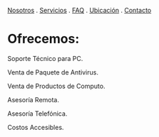 [Nosotros](./nosotros.md) . [Servicios](./servicios.md) . [FAQ](FAQ.md) . [Ubicación](ubicacion.md) . [Contacto](./contacto.md)

# Ofrecemos:

Soporte Técnico para PC.

Venta de Paquete de Antivirus.

Venta de Productos de Computo.

Asesoría Remota.

Asesoría Telefónica.

Costos Accesibles.
